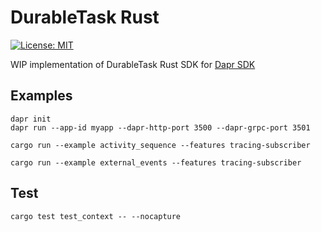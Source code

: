 # DurableTask Rust

[![License: MIT](https://img.shields.io/badge/License-MIT-blue.svg)](https://opensource.org/licenses/MIT)

WIP implementation of DurableTask Rust SDK for [Dapr SDK](https://github.com/dapr/rust-sdk)

## Examples

```shell
dapr init
dapr run --app-id myapp --dapr-http-port 3500 --dapr-grpc-port 3501
```

```shell
cargo run --example activity_sequence --features tracing-subscriber
```

```shell
cargo run --example external_events --features tracing-subscriber
```

## Test

```shell
cargo test test_context -- --nocapture
```